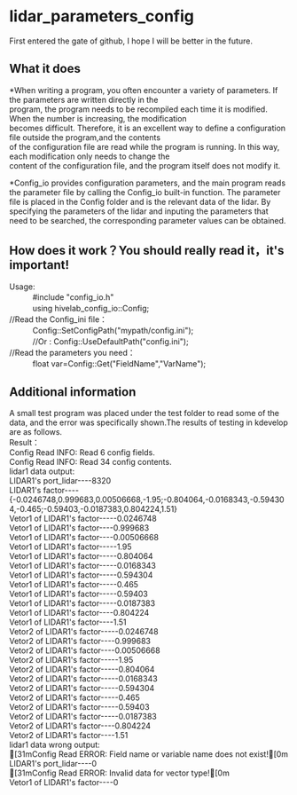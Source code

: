 # lidar_parameters_config
First entered the gate of github, I hope I will be better in the future.
## What it does
*When writing a program, you often encounter a variety of parameters. If the parameters are written directly in the   
program, the program needs to be recompiled each time it is modified. When the number is increasing, the modification  
becomes difficult. Therefore, it is an excellent way to define a configuration file outside the program,and the contents  
of the configuration file are read while the program is running. In this way, each modification only needs to change the  
content of the configuration file, and the program itself does not modify it.  

*Config_io provides configuration parameters, and the main program reads the parameter file by calling the Config_io built-in 
function. The parameter file is placed in the Config folder and is the relevant data of the lidar. By specifying the parameters 
of the lidar and inputing the parameters that need to be searched, the corresponding parameter values can be obtained.
## How does it work？You should really read it，it's important! 
Usage:<br>
　　　#include "config_io.h" <br>
　　　using hivelab_config_io::Config; <br>
//Read the Config_ini file： <br>
　　　Config::SetConfigPath("mypath/config.ini"); <br>
　　　//Or : Config::UseDefaultPath("config.ini"); <br>
//Read the parameters you need： <br>
　　　float var=Config::Get("FieldName","VarName"); <br>
## Additional information
A small test program was placed under the test folder to  read some of the data, and the error was specifically shown.The 
results of testing in kdevelop are as follows.<br>
Result：<br>
Config Read INFO: Read 6 config fields.<br>
Config Read INFO: Read 34 config contents.<br>
lidar1 data output:<br>
LIDAR1's port_lidar----8320<br>
LIDAR1's factor----{-0.0246748,0.999683,0.00506668,-1.95;-0.804064,-0.0168343,-0.594304,-0.465;-0.59403,-0.0187383,0.804224,1.51}<br>
Vetor1 of LIDAR1's factor-----0.0246748<br>
Vetor1 of LIDAR1's factor----0.999683<br>
Vetor1 of LIDAR1's factor----0.00506668<br>
Vetor1 of LIDAR1's factor-----1.95<br>
Vetor1 of LIDAR1's factor-----0.804064<br>
Vetor1 of LIDAR1's factor-----0.0168343<br>
Vetor1 of LIDAR1's factor-----0.594304<br>
Vetor1 of LIDAR1's factor-----0.465<br>
Vetor1 of LIDAR1's factor-----0.59403<br>
Vetor1 of LIDAR1's factor-----0.0187383<br>
Vetor1 of LIDAR1's factor----0.804224<br>
Vetor1 of LIDAR1's factor----1.51<br>
Vetor2 of LIDAR1's factor-----0.0246748<br>
Vetor2 of LIDAR1's factor----0.999683<br>
Vetor2 of LIDAR1's factor----0.00506668<br>
Vetor2 of LIDAR1's factor-----1.95<br>
Vetor2 of LIDAR1's factor-----0.804064<br>
Vetor2 of LIDAR1's factor-----0.0168343<br>
Vetor2 of LIDAR1's factor-----0.594304<br>
Vetor2 of LIDAR1's factor-----0.465<br>
Vetor2 of LIDAR1's factor-----0.59403<br>
Vetor2 of LIDAR1's factor-----0.0187383<br>
Vetor2 of LIDAR1's factor----0.804224<br>
Vetor2 of LIDAR1's factor----1.51<br>
lidar1 data wrong output:<br>
[31mConfig Read ERROR: Field name or variable name does not exist![0m<br>
LIDAR1's port_lidar----0<br>
[31mConfig Read ERROR: Invalid data for vector type![0m<br>
Vetor1 of LIDAR1's factor----0
